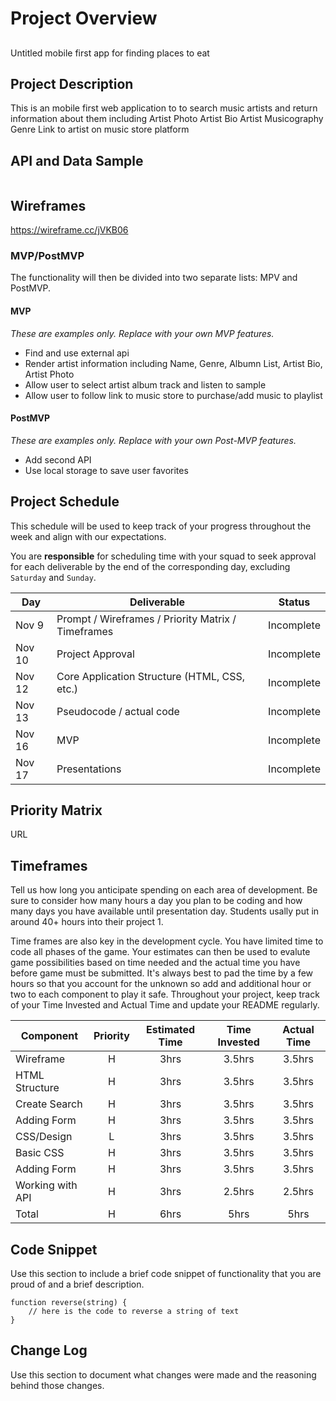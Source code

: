 # Project Overview

## 

Untitled mobile first app for finding places to eat

## Project Description

This is an mobile first web application to to search music artists and return information about them including
Artist Photo
Artist Bio
Artist Musicography
Genre
Link to artist on music store platform

## API and Data Sample

``` json

````

## Wireframes

https://wireframe.cc/jVKB06 
 
 
### MVP/PostMVP

The functionality will then be divided into two separate lists: MPV and PostMVP.  


#### MVP 
*These are examples only. Replace with your own MVP features.*

- Find and use external api 
- Render artist information including Name, Genre, Albumn List, Artist Bio, Artist Photo 
- Allow user to select artist album track and listen to sample
- Allow user to follow link to music store to purchase/add music to playlist

#### PostMVP  
*These are examples only. Replace with your own Post-MVP features.*

- Add second API
- Use local storage to save user favorites

## Project Schedule

This schedule will be used to keep track of your progress throughout the week and align with our expectations.  

You are **responsible** for scheduling time with your squad to seek approval for each deliverable by the end of the corresponding day, excluding `Saturday` and `Sunday`.

|  Day | Deliverable | Status
|---|---| ---|
|Nov 9| Prompt / Wireframes / Priority Matrix / Timeframes | Incomplete
|Nov 10| Project Approval | Incomplete
|Nov 12| Core Application Structure (HTML, CSS, etc.) | Incomplete
|Nov 13| Pseudocode / actual code | Incomplete
|Nov 16| MVP | Incomplete
|Nov 17| Presentations | Incomplete

## Priority Matrix

URL

## Timeframes

Tell us how long you anticipate spending on each area of development. Be sure to consider how many hours a day you plan to be coding and how many days you have available until presentation day. Students usally put in around 40+ hours into their project 1.

Time frames are also key in the development cycle.  You have limited time to code all phases of the game.  Your estimates can then be used to evalute game possibilities based on time needed and the actual time you have before game must be submitted. It's always best to pad the time by a few hours so that you account for the unknown so add and additional hour or two to each component to play it safe. Throughout your project, keep track of your Time Invested and Actual Time and update your README regularly.

| Component | Priority | Estimated Time | Time Invested | Actual Time |
| --- | :---: |  :---: | :---: | :---: |
| Wireframe        | H | 3hrs| 3.5hrs | 3.5hrs |
| HTML Structure   | H | 3hrs| 3.5hrs | 3.5hrs |
| Create Search    | H | 3hrs| 3.5hrs | 3.5hrs |
| Adding Form      | H | 3hrs| 3.5hrs | 3.5hrs |
| CSS/Design 	   | L | 3hrs| 3.5hrs | 3.5hrs |
| Basic CSS	   | H | 3hrs| 3.5hrs | 3.5hrs |
| Adding Form 	   | H | 3hrs| 3.5hrs | 3.5hrs |
| Working with API | H | 3hrs| 2.5hrs | 2.5hrs |
| Total | H | 6hrs| 5hrs | 5hrs |

## Code Snippet

Use this section to include a brief code snippet of functionality that you are proud of and a brief description.  

```
function reverse(string) {
	// here is the code to reverse a string of text
}
```

## Change Log
 Use this section to document what changes were made and the reasoning behind those changes.  
